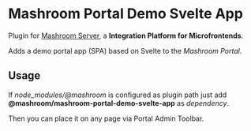 
# Mashroom Portal Demo Svelte App

Plugin for [Mashroom Server](https://www.mashroom-server.com), a **Integration Platform for Microfrontends**.

Adds a demo portal app (SPA) based on Svelte to the _Mashroom Portal_.

## Usage

If *node_modules/@mashroom* is configured as plugin path just add **@mashroom/mashroom-portal-demo-svelte-app** as *dependency*.

Then you can place it on any page via Portal Admin Toolbar.
